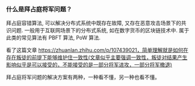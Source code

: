 ### 什么是拜占庭将军问题？

拜占庭容错算法, 可以解决分布式系统中既存在故障, 又存在恶意攻击场景下的共识问题. 一般用于互联网场景下的分布式系统, 如在数字货币的区块链技术中. 属于此类的常见算法有 PBFT 算法, PoW 算法.

看了这篇文章 https://zhuanlan.zhihu.com/p/107439021，简单理解就是如何在存在叛徒的前提下能够维护住一致性(文章似乎主要强调一致性，叛徒对结果产生影响似乎是可以接受的，不能接受的是一部分将军进攻，一部分将军撤退)

拜占庭将军问题的解决方案有两种，一种看不懂，另一种也看不懂。
